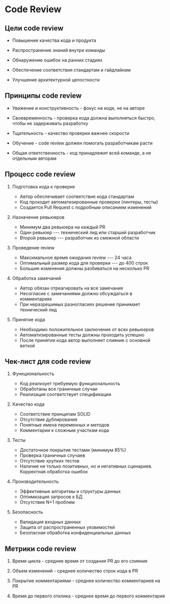 # Code Review

## Цели code review

- Повышение качества кода и продукта

- Распространение знаний внутри команды

- Обнаружение ошибок на ранних стадиях

- Обеспечение соответствия стандартам и гайдлайнам

- Улучшение архитектурной целостности

## Принципы code review

- Уважение и конструктивность - фокус на коде, не на авторе

- Своевременность - проверка кода должна выполняться быстро, чтобы не задерживать разработку

- Тщательность - качество проверки важнее скорости

- Обучение - code review должен помогать разработчикам расти

- Общая ответственность - код принадлежит всей команде, а не отдельным авторам

## Процесс code review

1. Подготовка кода к проверке
   - Автор обеспечивает соответствие кода стандартам
   - Код проходит автоматизированные проверки (линтеры, тесты)
   - Создается Pull Request с подробным описанием изменений

2. Назначение ревьюеров
   - Минимум два ревьюера на каждый PR
   - Один ревьюер --- технический лид или старший разработчик
   - Второй ревьюер --- разработчик из смежной области

3. Проведение review
   - Максимальное время ожидания review --- 24 часа
   - Оптимальный размер кода для проверки --- до 400 строк
   - Большие изменения должны разбиваться на несколько PR

4. Обработка замечаний
   - Автор обязан отреагировать на все замечания
   - Несогласие с замечаниями должно обсуждаться в комментариях
   - При неразрешимых разногласиях решение принимает технический лид

5. Принятие кода
   - Необходимо положительное заключение от всех ревьюеров
   - Автоматизированные тесты должны проходить успешно
   - После принятия кода автор выполняет слияние с основной веткой

## Чек-лист для code review

1. Функциональность
   - Код реализует требуемую функциональность
   - Обработаны все граничные случаи
   - Реализация соответствует спецификации

2. Качество кода
   - Соответствие принципам SOLID
   - Отсутствие дублирования
   - Понятные имена переменных и методов
   - Комментарии к сложным участкам кода

3. Тесты
   - Достаточное покрытие тестами (минимум 85%)
   - Проверка граничных случаев
   - Отсутствие хрупких тестов
   - Наличие не только позитивных, но и негативных сценариев. Корректная обработка ошибок

4. Производительность
   - Эффективные алгоритмы и структуры данных
   - Оптимизация запросов к БД
   - Отсутствие N+1 проблем

5. Безопасность
   - Валидация входных данных
   - Защита от распространенных уязвимостей
   - Безопасная обработка конфиденциальных данных

## Метрики code review

1. Время цикла - среднее время от создания PR до его слияния

2. Объем изменений - среднее количество строк кода в PR

3. Покрытие комментариями - среднее количество комментариев на PR

4. Время до первого отклика - среднее время до первого комментария
